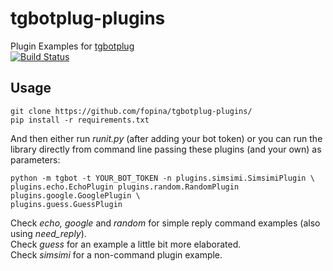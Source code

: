 # tgbotplug-plugins
Plugin Examples for [tgbotplug](https://github.com/fopina/tgbotplug)  
[![Build Status](https://travis-ci.org/fopina/tgbotplug-plugins.svg)](https://travis-ci.org/fopina/tgbotplug-plugins)

## Usage

    git clone https://github.com/fopina/tgbotplug-plugins/
    pip install -r requirements.txt

And then either run _runit.py_ (after adding your bot token) or you can run the library directly from command line passing these plugins (and your own) as parameters:

    python -m tgbot -t YOUR_BOT_TOKEN -n plugins.simsimi.SimsimiPlugin \
    plugins.echo.EchoPlugin plugins.random.RandomPlugin plugins.google.GooglePlugin \
    plugins.guess.GuessPlugin
    
Check _echo, google_ and _random_ for simple reply command examples (also using _need_reply_).  
Check _guess_ for an example a little bit more elaborated.  
Check _simsimi_ for a non-command plugin example.

